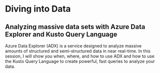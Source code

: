 # Diving into Data

## Analyzing massive data sets with Azure Data Explorer and Kusto Query Language

Azure Data Explorer (ADX) is a service designed to analyze massive amounts of structured and semi-structured data in near real-time. 
In this session, I will show you when, where, and how to use ADX and how to use the Kusto Query Language to create powerful, fast queries to analyze your data.
